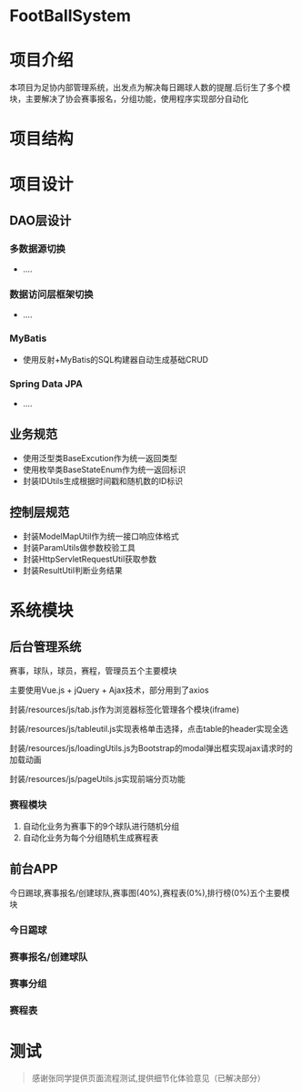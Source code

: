 # FootBallSystem
# 项目介绍
本项目为足协内部管理系统，出发点为解决每日踢球人数的提醒.后衍生了多个模块，主要解决了协会赛事报名，分组功能，使用程序实现部分自动化
# 项目结构

# 项目设计
## DAO层设计
### 多数据源切换
- ....
### 数据访问层框架切换
- ....
### MyBatis
- 使用反射+MyBatis的SQL构建器自动生成基础CRUD
### Spring Data JPA
- ....
## 业务规范
- 使用泛型类BaseExcution作为统一返回类型
- 使用枚举类BaseStateEnum作为统一返回标识
- 封装IDUtils生成根据时间戳和随机数的ID标识
## 控制层规范
- 封装ModelMapUtil作为统一接口响应体格式
- 封装ParamUtils做参数校验工具
- 封装HttpServletRequestUtil获取参数
- 封装ResultUtil判断业务结果

# 系统模块
## 后台管理系统
赛事，球队，球员，赛程，管理员五个主要模块

主要使用Vue.js + jQuery + Ajax技术，部分用到了axios

封装/resources/js/tab.js作为浏览器标签化管理各个模块(iframe)

封装/resources/js/tableutil.js实现表格单击选择，点击table的header实现全选

封装/resources/js/loadingUtils.js为Bootstrap的modal弹出框实现ajax请求时的加载动画

封装/resources/js/pageUtils.js实现前端分页功能

### 赛程模块
1. 自动化业务为赛事下的9个球队进行随机分组
2. 自动化业务为每个分组随机生成赛程表

## 前台APP
今日踢球,赛事报名/创建球队,赛事图(40%),赛程表(0%),排行榜(0%)五个主要模块
### 今日踢球
### 赛事报名/创建球队
### 赛事分组
### 赛程表





# 测试
> 感谢张同学提供页面流程测试,提供细节化体验意见（已解决部分）
